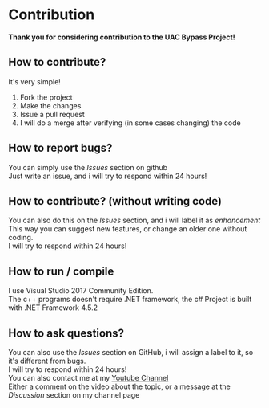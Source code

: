 # Contribution
**Thank you for considering contribution to the UAC Bypass Project!**  
## How to contribute?
It's very simple!  
1. Fork the project  
2. Make the changes  
3. Issue a pull request  
4. I will do a merge after verifying (in some cases changing) the code  
## How to report bugs?
You can simply use the *Issues* section on github  
Just write an issue, and i will try to respond within 24 hours!  
## How to contribute? (without writing code)
You can also do this on the *Issues* section, and i will label it as *enhancement*  
This way you can suggest new features, or change an older one without coding.  
I will try to respond within 24 hours!  
## How to run / compile
I use Visual Studio 2017 Community Edition.  
The c++ programs doesn't require .NET framework, the c\# Project is built with .NET Framework 4.5.2  
## How to ask questions?
You can also use the *Issues* section on GitHub, i will assign a label to it, so it's different from bugs.  
I will try to respond within 24 hours!  
You can also contact me at my [Youtube Channel](https://www.youtube.com/channel/UCYIOySp8zTTWJG5-n8wpZ2g)  
Either a comment on the video about the topic, or a message at the *Discussion* section on my channel page  
